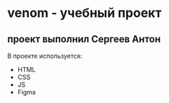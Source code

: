 # venom - учебный проект 
## проект выполнил Сергеев Антон

В проекте используется:
- HTML
- CSS
- JS
- Figma
